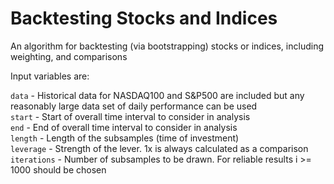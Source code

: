 # Backtesting Stocks and Indices

An algorithm for backtesting (via bootstrapping) stocks or indices, including weighting, and comparisons


Input variables are:

`data` - Historical data for NASDAQ100 and S&P500 are included but any reasonably large data set of daily performance can be used<br>
`start` - Start of overall time interval to consider in analysis<br>
`end` - End of overall time interval to consider in analysis<br>
`length` - Length of the subsamples (time of investment)<br>
`leverage` - Strength of the lever. 1x is always calculated as a comparison<br>
`iterations` - Number of subsamples to be drawn. For reliable results i >= 1000 should be chosen<br>

